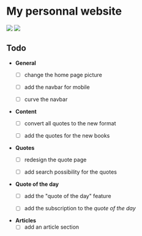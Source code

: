 # My personnal website

![](https://github.com/adjerbetian/alexandre-djerbetian/workflows/End%20to%20end%20tests/badge.svg)
![](https://github.com/adjerbetian/alexandre-djerbetian/workflows/unit%20%26%20integration%20tests/badge.svg)

## Todo

- **General**
    - [ ] change the home page picture
    - [ ] add the navbar for mobile
    - [ ] curve the navbar
    

- **Content**
  - [ ] convert all quotes to the new format
  - [ ] add the quotes for the new books


- **Quotes**
  - [ ] redesign the quote page
  - [ ] add search possibility for the quotes


- **Quote of the day**
  - [ ] add the "quote of the day" feature
  - [ ] add the subscription to the *quote of the day*


- **Articles**
    - [ ] add an article section
